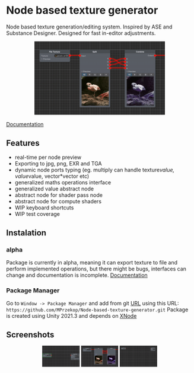 # Node based texture generator

Node based texture generation/editing system. Inspired by ASE and Substance Designer. Designed for fast in-editor adjustments.
<p align="center">
  <img src="https://github.com/MPrzekop/Node-based-texture-generator/blob/Images/Images/ChannelMixing.gif" width="70%" title="Graph Demo">
</p>
 
 [Documentation](https://mprzekop.github.io/Node-based-texture-generator/)
 
## Features
* real-time per node preview
* Exporting to jpg, png, EXR and TGA
* dynamic node ports typing (eg. multiply can handle texture*value, value*value, vector*vector etc)
* generalized maths operations interface
* generalized value abstract node
* abstract node for shader pass node
* abstract node for compute shaders
* WIP keyboard shortcuts
* WIP test coverage

 
## Instalation
### alpha
Package is currently in alpha, meaning it can export texture to file and perform implemented operations, but there might be bugs, interfaces can change and documentation is incomplete. 
[Documentation](https://mprzekop.github.io/Node-based-texture-generator/)
### Package Manager
Go to `Window -> Package Manager` and add from git [URL](https://docs.unity3d.com/Manual/upm-ui-giturl.html) using this URL:
`https://github.com/MPrzekop/Node-based-texture-generator.git`
Package is created using Unity 2021.3 and depends on [XNode](https://github.com/Siccity/xNode) 

## Screenshots
<p align="center">
  <img src="https://github.com/MPrzekop/Node-based-texture-generator/blob/Images/Images/Dilate.gif" width="20%" title="basic sphere with snow material">
  <img src="https://github.com/MPrzekop/Node-based-texture-generator/blob/Images/Images/PreviewColor.gif" width="20%" title="sphere without textures with glitter and SSS">
  <img src="https://github.com/MPrzekop/Node-based-texture-generator/blob/Images/Images/Resample.gif" width="20%" title="sphere with glitter and no SSS"> 
</p>
